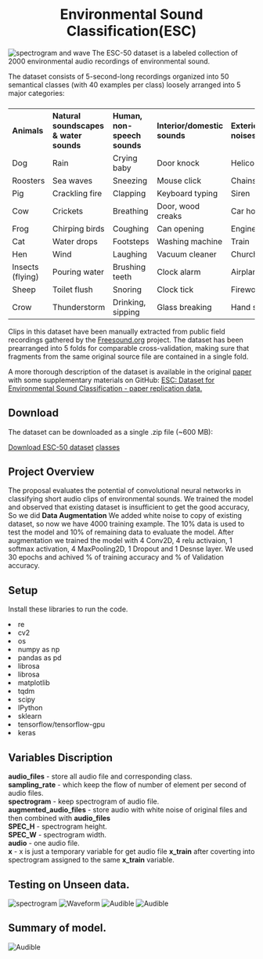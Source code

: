 # <center> Environmental Sound Classification(ESC) </center>
![spectrogram and wave](https://github.com/bheemnitd/EnvironmentalSoundClassificationFromKeras/blob/master/download.png)
The ESC-50 dataset is a labeled collection of 2000 environmental audio recordings of environmental sound.

The dataset consists of 5-second-long recordings organized into 50 semantical classes (with 40 examples per class) loosely arranged into 5 major categories:
<table>
  <tr><h3>
    <th align = 'left' >Animals</th>
    <th align = 'left' >Natural soundscapes & water sounds</th>
    <th align = 'left' >Human, non-speech sounds</th>	
    <th align = 'left' >Interior/domestic sounds</th>
    <th align = 'left' >Exterior/urban noises</th>
  </tr>
  <tr>
    <td>Dog</td>
    <td>Rain</td>	
    <td>Crying baby</td>
    <td>Door knock</td>
    <td>Helicopter</td>
  </tr>
  <tr>
    <td>Roosters</td>
    <td>Sea waves</td>
    <td>Sneezing</td>	
    <td>Mouse click</td>
    <td>Chainsaw</td>
  </tr>
  <tr>
    <td>Pig</td>
    <td>Crackling fire</td>
    <td>Clapping</td>	
    <td>Keyboard typing</td>
    <td>Siren</td>
  </tr>
  <tr>
    <td>Cow</td>
    <td>Crickets</td>
    <td>Breathing</td>	
    <td>Door, wood creaks</td>
    <td>Car horn</td>
  </tr>
  <tr>
    <td>Frog</td>
    <td>Chirping birds</td>
    <td>Coughing</td>	
    <td>Can opening</td>
    <td>Engine</td>
  </tr>
  <tr>
    <td>Cat</td>
    <td>Water drops	</td>
    <td>Footsteps</td>	
    <td>Washing machine	</td>
    <td>Train</td>
  </tr>
  <tr>
    <td>Hen</td>
    <td>Wind	</td>
    <td>Laughing</td>	
    <td>Vacuum cleaner</td>
    <td>Church bells</td>
  </tr>
  <tr>
    <td>Insects (flying)</td>
    <td>Pouring water</td>
    <td>Brushing teeth</td>	
    <td>Clock alarm</td>
    <td>Airplane</td>
  </tr>
  <tr>
    <td>Sheep</td>
    <td>Toilet flush</td>
    <td>Snoring</td>	
    <td>Clock tick</td>
    <td>Fireworks</td>
  </tr>
  <tr>
    <td>Crow</td>
    <td>Thunderstorm</td>
    <td>Drinking, sipping</td>	
    <td>Glass breaking	</td>
    <td>Hand saw
</td>
  </table>

Clips in this dataset have been manually extracted from public field recordings gathered by the <a href = http://freesound.org> Freesound.org</a> project. The dataset has been prearranged into 5 folds for comparable cross-validation, making sure that fragments from the same original source file are contained in a single fold.

A more thorough description of the dataset is available in the original <a href = http://karol.piczak.com/papers/Piczak2015-ESC-Dataset.pdf> paper </a> with some supplementary materials on GitHub: <a href =https://github.com/karoldvl/paper-2015-esc-dataset>ESC: Dataset for Environmental Sound Classification - paper replication data.</a>

## Download
The dataset can be downloaded as a single .zip file (~600 MB):

<a href = https://github.com/karoldvl/ESC-50/archive/master.zip> Download ESC-50 dataset</a>
<a href='https://github.com/bheemnitd/EnvironmentalSoundClassificationFromKeras/blob/master/classes.csv'>classes</a>

## Project Overview
The proposal evaluates the potential of convolutional neural networks in classifying short audio clips of environmental sounds. We trained the model and observed that existing dataset is insufficient to get the good accuracy, So we did <b>Data Augmentation</b> We added white noise to copy of existing dataset, so now we have 4000 training example. The 10% data is used to test the model and 10% of remaining data to evaluate the model. After augmentation we trained the model with 4 Conv2D, 4 relu activaion, 1 softmax activation, 4 MaxPooling2D, 1 Dropout and 1 Desnse layer. We used 30 epochs and achived % of training accuracy and % of Validation accuracy.

## Setup
Install these libraries to run the code.
<li> re
<li> cv2
<li> os
<li> numpy as np
<li> pandas as pd
<li> librosa
<li> librosa
<li> matplotlib
<li> tqdm
<li> scipy
<li> IPython
<li> sklearn
<li> tensorflow/tensorflow-gpu
<li> keras

## Variables Discription<br>
**audio_files** - store all audio file and corresponding class.<br>
**sampling_rate** - which keep the flow of number of element per second of audio files.<br>
**spectrogram** - keep spectrogram of audio file.<br>
**augmented_audio_files** - store audio with white noise of original files and then combined with **audio_files**<br>
**SPEC_H** - spectrogram height.<br>
**SPEC_W** - spectrogram width.<br>
**audio** - one audio file.<br>
**x** - x is just a temporary variable for get audio file **x_train** after coverting into spectrogram assigned to the same **x_train** variable.<br>

## Testing on Unseen data.
![spectrogram](https://github.com/bheemnitd/EnvironmentalSoundClassificationFromKeras/blob/master/Selection_004.png)
![Waveform](https://github.com/bheemnitd/EnvironmentalSoundClassificationFromKeras/blob/master/Selection_005.png)
![Audible](https://github.com/bheemnitd/EnvironmentalSoundClassificationFromKeras/blob/master/Selection_006.png)
![Audible](https://github.com/bheemnitd/EnvironmentalSoundClassificationFromKeras/blob/master/Selection_007.png)
## Summary of model.
![Audible](https://github.com/bheemnitd/EnvironmentalSoundClassificationFromKeras/blob/master/Selection_008.png)

